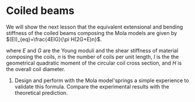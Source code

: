
# Coiled beams

We will show the next lesson that the equivalent extensional and bending stiffness of the coiled beams composing the Mola models are given by
$(EI)_{eq}=\frac{4EIG}{\pi H(2G+E)n}$.

where $E$ and $G$ are the Young moduli and the shear stiffness of material composing the coils, $n$ is the number of coils per unit length, $I$ is the
the geometrical quadratic moment of the circular coil cross section, and $H$ is the overall coil diameter. 

1. Design and perform with the Mola model'springs a simple experience to validate this formula. Compare the experimental results with the theoretical prediction.
